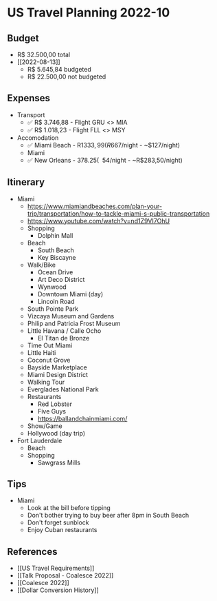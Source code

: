 # US Travel Planning 2022-10
## Budget
- R$ 32.500,00 total
- [[2022-08-13]]
	- R$ 5.645,84 budgeted
	- R$ 22.500,00 not budgeted

## Expenses
- Transport
	- ✅ R$ 3.746,88 - Flight GRU <> MIA
	- ✅ R$ 1.018,23 - Flight FLL <> MSY
- Accomodation
	- ✅ Miami Beach - R$1333,99 (R$667/night - ~$127/night)
	- Miami
	- ✅ New Orleans - $378.25 (~$ 54/night - ~R$283,50/night)

## Itinerary
- Miami
	- https://www.miamiandbeaches.com/plan-your-trip/transportation/how-to-tackle-miami-s-public-transportation
	- https://www.youtube.com/watch?v=nd1Z9VI7OhU
	- Shopping
		- Dolphin Mall
	- Beach
		- South Beach
		- Key Biscayne
	- Walk/Bike
		- Ocean Drive
		- Art Deco District
		- Wynwood
		- Downtown Miami (day)
		- Lincoln Road
	- South Pointe Park
	- Vizcaya Museum and Gardens
	- Philip and Patricia Frost Museum
	- Little Havana / Calle Ocho
		- El Titan de Bronze
	- Time Out Miami
	- Little Haiti
	- Coconut Grove
	- Bayside Marketplace
	- Miami Design District
	- Walking Tour
	- Everglades National Park
	- Restaurants
		- Red Lobster
		- Five Guys
		- https://ballandchainmiami.com/
	- Show/Game
	- Hollywood (day trip)
- Fort Lauderdale
	- Beach
	- Shopping
		- Sawgrass Mills

## Tips
- Miami
	- Look at the bill before tipping
	- Don't bother trying to buy beer after 8pm in South Beach
	- Don't forget sunblock
	- Enjoy Cuban restaurants


## References
- [[US Travel Requirements]]
- [[Talk Proposal - Coalesce 2022]]
- [[Coalesce 2022]]
- [[Dollar Conversion History]]
